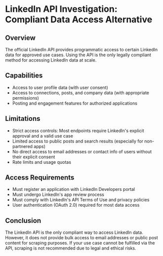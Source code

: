 # LinkedIn API Investigation: Compliant Data Access Alternative

## Overview
The official LinkedIn API provides programmatic access to certain LinkedIn data for approved use cases. Using the API is the only legally compliant method for accessing LinkedIn data at scale.

## Capabilities
- Access to user profile data (with user consent)
- Access to connections, posts, and company data (with appropriate permissions)
- Posting and engagement features for authorized applications

## Limitations
- Strict access controls: Most endpoints require LinkedIn's explicit approval and a valid use case
- Limited access to public posts and search results (especially for non-partnered apps)
- No direct access to email addresses or contact info of users without their explicit consent
- Rate limits and usage quotas

## Access Requirements
- Must register an application with LinkedIn Developers portal
- Must undergo LinkedIn's app review process
- Must comply with LinkedIn's API Terms of Use and privacy policies
- User authentication (OAuth 2.0) required for most data access

## Conclusion
The LinkedIn API is the only compliant way to access LinkedIn data. However, it does not provide bulk access to email addresses or public post content for scraping purposes. If your use case cannot be fulfilled via the API, scraping is not recommended due to legal and ethical risks. 